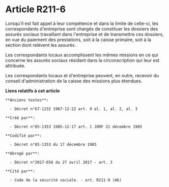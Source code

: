 # Article R211-6

Lorsqu'il est fait appel à leur compétence et dans la limite de celle-ci, les correspondants d'entreprise sont chargés de
constituer les dossiers des assurés sociaux travaillant dans l'entreprise et de transmettre ces dossiers, en vue du paiement
des prestations, soit à la caisse primaire, soit à la section dont relèvent les assurés. 

Les correspondants locaux accomplissent les mêmes missions en ce qui concerne les assurés sociaux résidant dans la
circonscription qui leur est attribuée. 

Les correspondants locaux et d'entreprise peuvent, en outre, recevoir du conseil d'administration de la caisse des missions
plus étendues.

**Liens relatifs à cet article**

	**Anciens textes**:

	  - Décret n°67-1232 1967-12-22 art. 9 al. 1, al. 2, al. 3

	**Créé par**:

	  - Décret n°85-1353 1985-12-17 art. 1 JORF 21 décembre 1985

	**Codifié par**:

	  - Décret n°85-1353 du 17 décembre 1985

	**Abrogé par**:

	  - Décret n°2017-656 du 27 avril 2017 - art. 3

	**Cité par**:

	  - Code de la sécurité sociale. - art. R211-9 (Ab)
